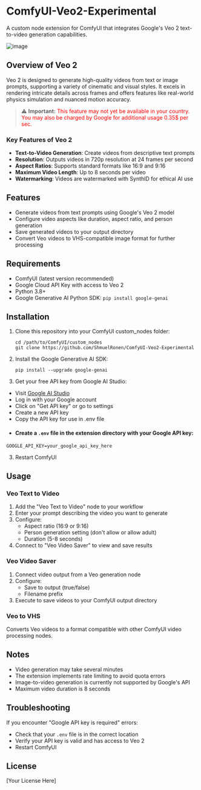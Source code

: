 # ComfyUI-Veo2-Experimental

A custom node extension for ComfyUI that integrates Google's Veo 2 text-to-video generation capabilities.

![image](https://github.com/user-attachments/assets/977fff8f-5418-4904-a44b-f27435a41d55)


## Overview of Veo 2

Veo 2 is designed to generate high-quality videos from text or image prompts, supporting a variety of cinematic and visual styles. It excels in rendering intricate details across frames and offers features like real-world physics simulation and nuanced motion accuracy.

> ⚠️ **Important:** <span style="color:red">This feature may not yet be available in your country. You may also be charged by Google for additional usage 0.35$ per sec.</span>

### Key Features of Veo 2

* **Text-to-Video Generation**: Create videos from descriptive text prompts
* **Resolution**: Outputs videos in 720p resolution at 24 frames per second
* **Aspect Ratios**: Supports standard formats like 16:9 and 9:16
* **Maximum Video Length**: Up to 8 seconds per video
* **Watermarking**: Videos are watermarked with SynthID for ethical AI use

## Features

- Generate videos from text prompts using Google's Veo 2 model
- Configure video aspects like duration, aspect ratio, and person generation
- Save generated videos to your output directory
- Convert Veo videos to VHS-compatible image format for further processing

## Requirements

- ComfyUI (latest version recommended)
- Google Cloud API Key with access to Veo 2
- Python 3.8+
- Google Generative AI Python SDK: `pip install google-genai`

## Installation

1. Clone this repository into your ComfyUI custom_nodes folder:
   ```
   cd /path/to/ComfyUI/custom_nodes
   git clone https://github.com/ShmuelRonen/ComfyUI-Veo2-Experimental
   ```

2. Install the Google Generative AI SDK:
   ```
   pip install --upgrade google-genai
   ```

2.  Get your free API key from Google AI Studio:
   - Visit [Google AI Studio](https://aistudio.google.com/prompts/new_chat)
   - Log in with your Google account
   - Click on "Get API key" or go to settings
   - Create a new API key
   - Copy the API key for use in .env file
   - #### Create a `.env` file in the extension directory with your Google API key:
   ```
   GOOGLE_API_KEY=your_google_api_key_here
   ```

3. Restart ComfyUI

## Usage

### Veo Text to Video

1. Add the "Veo Text to Video" node to your workflow
2. Enter your prompt describing the video you want to generate
3. Configure:
   - Aspect ratio (16:9 or 9:16)
   - Person generation setting (don't allow or allow adult)
   - Duration (5-8 seconds)
4. Connect to "Veo Video Saver" to view and save results

### Veo Video Saver

1. Connect video output from a Veo generation node
2. Configure:
   - Save to output (true/false)
   - Filename prefix
3. Execute to save videos to your ComfyUI output directory

### Veo to VHS

Converts Veo videos to a format compatible with other ComfyUI video processing nodes.

## Notes

- Video generation may take several minutes
- The extension implements rate limiting to avoid quota errors
- Image-to-video generation is currently not supported by Google's API
- Maximum video duration is 8 seconds

## Troubleshooting

If you encounter "Google API key is required" errors:
- Check that your `.env` file is in the correct location
- Verify your API key is valid and has access to Veo 2
- Restart ComfyUI

## License

[Your License Here]
